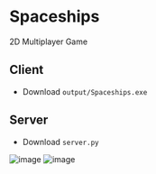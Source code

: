 # Spaceships
2D Multiplayer Game

## Client
- Download `output/Spaceships.exe`

## Server
- Download `server.py`

![image](https://github.com/denyahnov/spaceships/assets/60083582/9941dc04-7469-473c-ae59-2db3747106d1)
![image](https://github.com/denyahnov/spaceships/assets/60083582/4d5a23ae-de92-4bb9-be3b-75889160563b)
